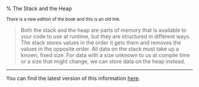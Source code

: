 % The Stack and the Heap

<small>There is a new edition of the book and this is an old link.</small>

> Both the stack and the heap are parts of memory that is available to your code to use at runtime, but they are structured in different ways.
> The stack stores values in the order it gets them and removes the values in the opposite order.
> All data on the stack must take up a known, fixed size.
> For data with a size unknown to us at compile time or a size that might change, we can store data on the heap instead.

---

You can find the latest version of this information
[here](ch04-01-what-is-ownership.html#the-stack-and-the-heap).